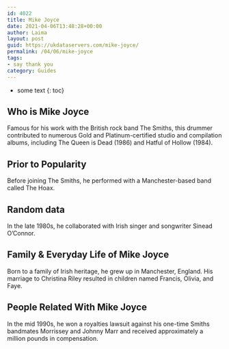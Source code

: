 ```yaml
---
id: 4022
title: Mike Joyce
date: 2021-04-06T13:48:28+00:00
author: Laima
layout: post
guid: https://ukdataservers.com/mike-joyce/
permalink: /04/06/mike-joyce
tags:
- say thank you
category: Guides
---
```


* some text
{: toc}


## Who is Mike Joyce
                  
                  
                  
Famous for his work with the British rock band The Smiths, this drummer contributed to numerous Gold and Platinum-certified studio and compilation albums, including The Queen is Dead (1986) and Hatful of Hollow (1984).
                  
              
            
              
            
                
                
                
## Prior to Popularity
                  
                  
                  
Before joining The Smiths, he performed with a Manchester-based band called The Hoax.
                  
              
            
              
            
                
                
                
## Random data
                  
                  
                  
In the late 1980s, he collaborated with Irish singer and songwriter Sinead O&#8217;Connor.
                  
              
            
              
            
                
                
                
## Family & Everyday Life of Mike Joyce
                  
                  
                  
Born to a family of Irish heritage, he grew up in Manchester, England. His marriage to Christina Riley resulted in children named Francis, Olivia, and Faye.
                  
              
            
              
            
                
                
                
## People Related With Mike Joyce
                  
                  
                  
In the mid 1990s, he won a royalties lawsuit against his one-time Smiths bandmates Morrissey and Johnny Marr and received approximately a million pounds in compensation.
                  
              
            
              
            
                
              
            
              
              
            
            
              
            
          
          
          